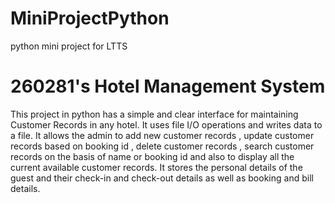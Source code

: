 # MiniProjectPython
python mini project for LTTS

# 260281's Hotel Management System

This project in python has a simple and clear interface for maintaining Customer Records in any hotel. It uses file I/O operations and writes data to a file.
It allows the admin to add new customer records , update customer records based on booking id , delete customer records , search customer records on the basis of name or booking id and also to display all the current available customer records. It stores the personal details of the guest and their check-in and  check-out details as well as booking and bill details.
